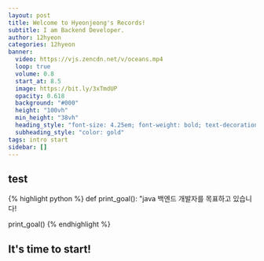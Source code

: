 ```yaml
---
layout: post
title: Welcome to Hyeonjeong's Records!
subtitle: I am Backend Developer.
author: 12hyeon
categories: 12hyeon
banner:
  video: https://vjs.zencdn.net/v/oceans.mp4
  loop: true
  volume: 0.8
  start_at: 8.5
  image: https://bit.ly/3xTmdUP
  opacity: 0.618
  background: "#000"
  height: "100vh"
  min_height: "38vh"
  heading_style: "font-size: 4.25em; font-weight: bold; text-decoration: underline"
  subheading_style: "color: gold"
tags: intro start
sidebar: []
---
```


## test

{% highlight python %}
def print_goal():
  "java 백엔드 개발자를 목표하고 있습니다!

print_goal()
{% endhighlight %}


## It's time to start!
